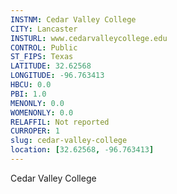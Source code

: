 ```yaml
---
INSTNM: Cedar Valley College
CITY: Lancaster
INSTURL: www.cedarvalleycollege.edu
CONTROL: Public
ST_FIPS: Texas
LATITUDE: 32.62568
LONGITUDE: -96.763413
HBCU: 0.0
PBI: 1.0
MENONLY: 0.0
WOMENONLY: 0.0
RELAFFIL: Not reported
CURROPER: 1
slug: cedar-valley-college
location: [32.62568, -96.763413]
---
```

Cedar Valley College